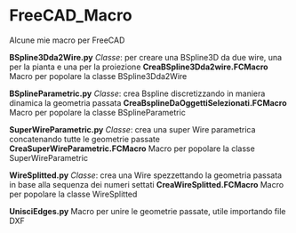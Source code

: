 # FreeCAD_Macro
Alcune mie macro per FreeCAD

**BSpline3Dda2Wire.py** *Classe*: per creare una BSpline3D da due wire, una per la pianta e una per la proiezione 
**CreaBSpline3Dda2wire.FCMacro** Macro per popolare la classe BSpline3Dda2Wire

**BSplineParametric.py** *Classe*: crea Bspline discretizzando in maniera dinamica la geometria passata 
**CreaBsplineDaOggettiSelezionati.FCMacro** Macro per popolare la classe BSplineParametric

**SuperWireParametric.py** *Classe*: crea una super Wire parametrica concatenando tutte le geometrie passate
**CreaSuperWireParametric.FCMacro** Macro per popolare la classe SuperWireParametric

**WireSplitted.py** *Classe*: crea una Wire spezzettando la geometria passata in base alla sequenza dei numeri settati
**CreaWireSplitted.FCMacro** Macro per popolare la classe WireSplitted

**UnisciEdges.py** Macro per unire le geometrie passate, utile importando file DXF

